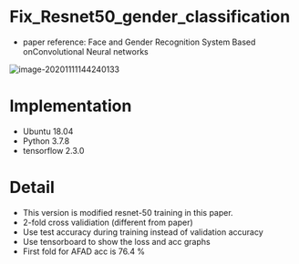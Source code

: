# Fix_Resnet50_gender_classification
* paper reference: Face and Gender Recognition System Based onConvolutional Neural networks

![image-20201111144240133](https://github.com/Kimyuhwanpeter/TF-2.3.0_Fix_resnet50_for_gender/blob/main/1.JPG)

# Implementation
* Ubuntu 18.04
* Python 3.7.8
* tensorflow 2.3.0

# Detail
* This version is modified resnet-50 training in this paper.
* 2-fold cross validiation (different from paper)
* Use test accuracy during training instead of validation accuracy
* Use tensorboard to show the loss and acc graphs
* First fold for AFAD acc is 76.4 %
